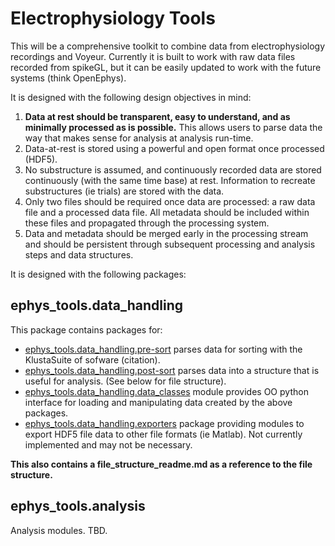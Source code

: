 Electrophysiology Tools
====

This will be a comprehensive toolkit to combine data from electrophysiology recordings and Voyeur. Currently it is built
to work with raw data files recorded from spikeGL, but it can be easily updated to work with the future systems (think 
OpenEphys).

It is designed with the following design objectives in mind:
  
1.  <b>Data at rest should be transparent, easy to understand, and as minimally processed as is possible.</b> This allows 
users to parse data the way that makes sense for analysis at analysis run-time.
2.  Data-at-rest is stored using a powerful and open format once processed (HDF5).
3.  No substructure is assumed, and continuously recorded data are stored continuously (with the same time base) at rest.
Information to recreate substructures (ie trials) are stored with the data.
4.  Only two files should be required once data are processed: a raw data file and a processed data file. All metadata 
should be included within these files and propagated through the processing system.  
5.  Data and metadata should be merged early in the processing stream and should be persistent through subsequent 
 processing and analysis steps and data structures.
  

It is designed with the following packages:

ephys_tools.data_handling
----

This package contains packages for:  
  
-  <u>ephys_tools.data_handling.pre-sort</u> parses data for sorting with the KlustaSuite of sofware (citation).  
-  <u>ephys_tools.data_handling.post-sort</u> parses data into a structure that is useful for analysis. (See below for
file structure).  
-  <u>ephys_tools.data_handling.data_classes</u> module provides OO python interface for loading and manipulating data 
created by the above packages.  
-  <u>ephys_tools.data_handling.exporters</u> package providing modules to export HDF5 file data to other file formats 
(ie Matlab). Not currently implemented and may not be necessary.  

<b>This also contains a file_structure_readme.md as a reference to the file structure.</b>


ephys_tools.analysis
----
Analysis modules. TBD.

